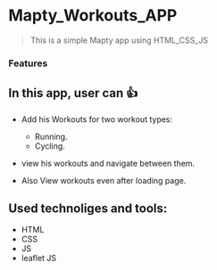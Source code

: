 # Mapty_Workouts_APP

> This is a simple Mapty app using HTML_CSS_JS

### Features

## In this app, user can 👍

- Add his Workouts for two workout types:

  - Running.
  - Cycling.

- view his workouts and navigate between them.

- Also View workouts even after loading page.

## Used technoliges and tools:

- HTML
- CSS
- JS
- leaflet JS
